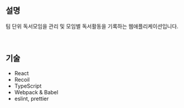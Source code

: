 설명
-------------
팀 단위 독서모임을 관리 및 모임별 독서활동을 기록하는 웹애플리케이션입니다.    

<br />

기술
-------------
* React
* Recoil
* TypeScript
* Webpack & Babel
* eslint, prettier
